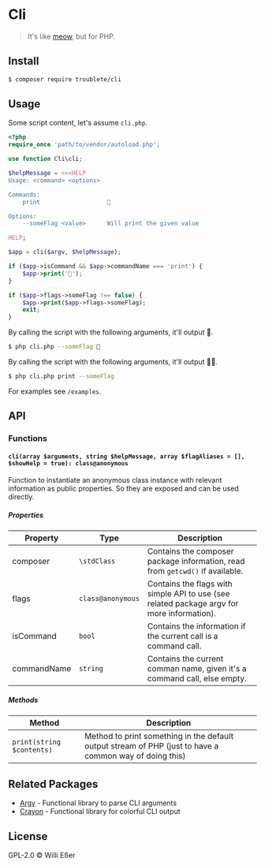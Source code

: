 # Cli
> It's like [meow](https://www.npmjs.com/package/meow), but for PHP. 

## Install

```bash
$ composer require troublete/cli
```

## Usage

Some script content, let's assume `cli.php`.

```php
<?php
require_once 'path/to/vendor/autoload.php';

use function Cli\cli;

$helpMessage = <<<HELP
Usage: <command> <options>

Commands:
	print					🦄

Options:
	--someFlag <value>		Will print the given value

HELP;

$app = cli($argv, $helpMessage);

if ($app->isCommand && $app->commandName === 'print') {
	$app->print('🦄');
}

if ($app->flags->someFlag !== false) {
	$app->print($app->flags->someFlag);
	exit;
}
```

By calling the script with the following arguments, it'll output 🌈.

```bash
$ php cli.php --someFlag 🌈
```

By calling the script with the following arguments, it'll output 🦄🌈.

```bash
$ php cli.php print --someFlag
```

For examples see `/examples`.

## API

### Functions

#### `cli(array $arguments, string $helpMessage, array $flagAliases = [], $showHelp = true): class@anonymous`

Function to instantiate an anonymous class instance with relevant information as public properties. So they are exposed and can be used directly.

##### Properties

| Property | Type | Description |
|---|---|---|
| composer | `\stdClass` | Contains the composer package information, read from `getcwd()` if available. |
| flags | `class@anonymous` | Contains the flags with simple API to use (see related package argv for more information). |
| isCommand | `bool` | Contains the information if the current call is a command call. |
| commandName | `string` | Contains the current comman name, given it's a command call, else empty. |

##### Methods

| Method | Description |
|---|---|
| `print(string $contents)` | Method to print something in the default output stream of PHP (just to have a common way of doing this) |


## Related Packages

* [Argv](https://github.com/troublete/argv) - Functional library to parse CLI arguments
* [Crayon](https://github.com/troublete/crayon) - Functional library for colorful CLI output

## License

GPL-2.0 © Willi Eßer
